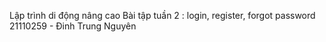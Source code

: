 Lập trình di động nâng cao
Bài tập tuần 2 : login, register, forgot password
21110259 - Đinh Trung Nguyên

